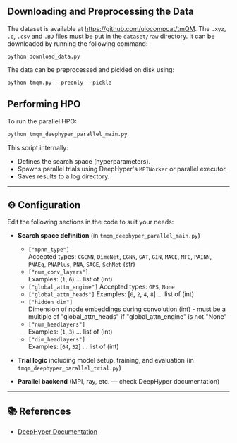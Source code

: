 ## Downloading and Preprocessing the Data

The dataset is available at <https://github.com/uiocompcat/tmQM>. The `.xyz`, `.q`, `.csv` and `.BO` files must be put in the `dataset/raw` directory. It can be downloaded by running the following command:

```
python download_data.py
```

The data can be preprocessed and pickled on disk using:

```
python tmqm.py --preonly --pickle
```

## Performing HPO

To run the parallel HPO:

```bash
python tmqm_deephyper_parallel_main.py
```

This script internally:

- Defines the search space (hyperparameters).
- Spawns parallel trials using DeepHyper's `MPIWorker` or parallel executor.
- Saves results to a log directory.

---

## ⚙️ Configuration

Edit the following sections in the code to suit your needs:

- **Search space definition** (in `tmqm_deephyper_parallel_main.py`)

    - `["mpnn_type"]`  
      Accepted types: `CGCNN`, `DimeNet`, `EGNN`, `GAT`, `GIN`, `MACE`, `MFC`, `PAINN`, `PNAEq`, `PNAPlus`, `PNA`, `SAGE`, `SchNet` (str)
    - `["num_conv_layers"]`  
      Examples: (`1`, `6`) ... list of (int)
    - `["global_attn_engine"]`
      Accepted types: `GPS`, `None`
    - `["global_attn_heads"]`
      Examples: [`0`, `2`, `4`, `8`] ... list of (int)
    - `["hidden_dim"]`  
      Dimension of node embeddings during convolution (int) - must be a multiple of "global_attn_heads" if "global_attn_engine" is not "None"
    - `["num_headlayers"]`  
      Examples: (`1`, `3`) ... list of (int)
    - `["dim_headlayers"]`  
      Examples: [`64`, `32`] ... list of (int)

- **Trial logic** including model setup, training, and evaluation (in `tmqm_deephyper_parallel_trial.py`)
- **Parallel backend** (MPI, ray, etc. — check DeepHyper documentation)


---

## 📚 References

- [DeepHyper Documentation](https://deephyper.readthedocs.io/)



